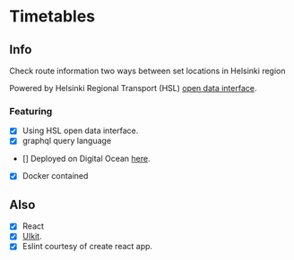# Timetables

## Info

Check route information two ways between set locations in Helsinki region

Powered by Helsinki Regional Transport (HSL) [open data interface](https://www.hsl.fi/en/opendata).

### Featuring
- [x] Using HSL open data interface.
- [x] graphql query language
- [] Deployed on Digital Ocean [here]().
- [x] Docker contained
## Also
- [x] React
- [x] [UIkit](https://getuikit.com/).
- [x] Eslint courtesy of create react app.
